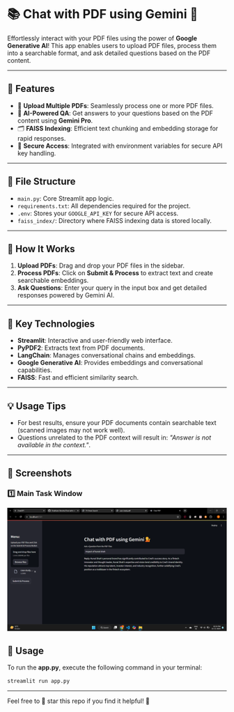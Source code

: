 # 📚 Chat with PDF using Gemini 💁

Effortlessly interact with your PDF files using the power of **Google Generative AI**! This app enables users to upload PDF files, process them into a searchable format, and ask detailed questions based on the PDF content.

---

## 🚀 Features

- 📄 **Upload Multiple PDFs**: Seamlessly process one or more PDF files.
- 🧠 **AI-Powered QA**: Get answers to your questions based on the PDF content using **Gemini Pro**.
- 🗂️ **FAISS Indexing**: Efficient text chunking and embedding storage for rapid responses.
- 🔐 **Secure Access**: Integrated with environment variables for secure API key handling.

---

## 📂 File Structure

- `main.py`: Core Streamlit app logic.
- `requirements.txt`: All dependencies required for the project.
- `.env`: Stores your `GOOGLE_API_KEY` for secure API access.
- `faiss_index/`: Directory where FAISS indexing data is stored locally.

---

## 🤝 How It Works

1. **Upload PDFs**: Drag and drop your PDF files in the sidebar.
2. **Process PDFs**: Click on **Submit & Process** to extract text and create searchable embeddings.
3. **Ask Questions**: Enter your query in the input box and get detailed responses powered by Gemini AI.

---

## 🧩 Key Technologies

- **Streamlit**: Interactive and user-friendly web interface.
- **PyPDF2**: Extracts text from PDF documents.
- **LangChain**: Manages conversational chains and embeddings.
- **Google Generative AI**: Provides embeddings and conversational capabilities.
- **FAISS**: Fast and efficient similarity search.

---

## 💡 Usage Tips

- For best results, ensure your PDF documents contain searchable text (scanned images may not work well).
- Questions unrelated to the PDF context will result in: _"Answer is not available in the context."_.

---

## 📸 Screenshots

### 1️⃣ Main Task Window
![Main Task Window](./screenshots/1.png)

## 🚀 Usage

To run the **app.py**,  execute the following command in your terminal:

```bash
streamlit run app.py
```

---
Feel free to 🌟 star this repo if you find it helpful! 🚀
